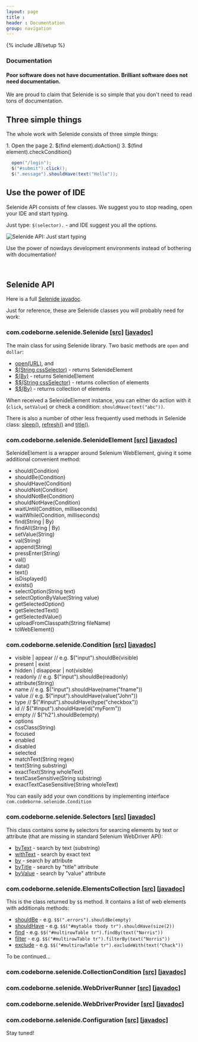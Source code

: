 ```yaml
---
layout: page
title :
header : Documentation
group: navigation
---
```

{% include JB/setup %}
<div class="short docs">
<div class="wrapper-color-content">
<h3>Documentation</h3>
<h4>Poor software <span class="bold">does not have</span> documentation.
Brilliant software <span class="bold">does not need</span> documentation.</h4>

We are proud to claim that Selenide is so simple that you don't need to read tons of documentation.

## Three simple things

The whole work with Selenide consists of three simple things:
</div></div>
<div class="wrapper-content">
1.  Open the page
2.  $(find element).doAction()
3.  $(find element).checkCondition()

```java
  open("/login");
  $("#submit").click();
  $(".message").shouldHave(text("Hello"));
```

## Use the power of IDE

Selenide API consists of few classes. We suggest you to stop reading, open your IDE and start typing.

Just type: `$(selector).` - and IDE suggest you all the options.

<img src="{{ BASE_PATH }}/images/ide-just-start-typing.png" alt="Selenide API: Just start typing"/>

Use the power of nowdays development environments instead of bothering with documentation!

<br/>

## Selenide API

Here is a full <a href="/javadoc/2.3" target="_blank">Selenide javadoc</a>.

Just for reference, these are Selenide classes you will probably need for work:

<h3>com.codeborne.selenide.Selenide
  <a target="_blank" href="https://github.com/codeborne/selenide/blob/master/src/main/java/com/codeborne/selenide/Selenide.java">[src]</a>
  <a target="_blank" href="{{ BASE_PATH }}/javadoc/2.3/com/codeborne/selenide/Selenide.html">[javadoc]</a>
</h3>

The main class for using Selenide library. Two basic methods are `open` and `dollar`:
<ul>
  <li><a href="{{BASE_PATH}}/javadoc/2.3/com/codeborne/selenide/Selenide.html#open(java.lang.String)">open(URL)</a>, and</li>
  <li><a href="{{BASE_PATH}}/javadoc/2.3/com/codeborne/selenide/Selenide.html#$(java.lang.String)">$(String cssSelector)</a>   - returns SelenideElement</li>
  <li><a href="{{BASE_PATH}}/javadoc/2.3/com/codeborne/selenide/Selenide.html#$(org.openqa.selenium.By)">$(By)</a>   - returns SelenideElement</li>
  <li><a href="{{BASE_PATH}}/javadoc/2.3/com/codeborne/selenide/Selenide.html#$$(java.lang.String)">$$(String cssSelector)</a>   - returns collection of elements</li>
  <li><a href="{{BASE_PATH}}/javadoc/2.3/com/codeborne/selenide/Selenide.html#$$(org.openqa.selenium.By)">$$(By)</a>   - returns collection of elements</li>
</ul>

When received a SelenideElement instance, you can either do action with it (`click`, `setValue`) or
check a condition: `shouldHave(text("abc"))`.

There is also a number of other less frequently used methods in Selenide class:
<a href="{{BASE_PATH}}/javadoc/2.3/com/codeborne/selenide/Selenide.html#sleep(long)">sleep()</a>,
<a href="{{BASE_PATH}}/javadoc/2.3/com/codeborne/selenide/Selenide.html#refresh()">refresh()</a> and
<a href="{{BASE_PATH}}/javadoc/2.3/com/codeborne/selenide/Selenide.html#title()">title()</a>.

<h3>com.codeborne.selenide.SelenideElement
  <a target="_blank" href="https://github.com/codeborne/selenide/blob/master/src/main/java/com/codeborne/selenide/SelenideElement.java">[src]</a>
  <a target="_blank" href="{{ BASE_PATH }}/javadoc/2.3/com/codeborne/selenide/SelenideElement.html">[javadoc]</a>
</h3>

SelenideElement is a wrapper around Selenium WebElement, giving it some additional convenient method:

*  should(Condition)
*  shouldBe(Condition)
*  shouldHave(Condition)
*  shouldNot(Condition)
*  shouldNotBe(Condition)
*  shouldNotHave(Condition)<br/>
*  waitUntil(Condition, milliseconds)
*  waitWhile(Condition, milliseconds)<br/>
*  find(String | By)
*  findAll(String | By)<br/>
*  setValue(String)
*  val(String)
*  append(String)
*  pressEnter(String)<br/>
*  val()
*  data()
*  text()
*  isDisplayed()
*  exists()<br/>
*  selectOption(String text)
*  selectOptionByValue(String value)
*  getSelectedOption()
*  getSelectedText()
*  getSelectedValue()<br/>
*  uploadFromClasspath(String fileName)
*  toWebElement()

<h3>com.codeborne.selenide.Condition
  <a target="_blank" href="https://github.com/codeborne/selenide/blob/master/src/main/java/com/codeborne/selenide/Condition.java">[src]</a>
  <a target="_blank" href="{{ BASE_PATH }}/javadoc/2.3/com/codeborne/selenide/Condition.html">[javadoc]</a>
</h3>


*   visible | appear   // e.g. $("input").shouldBe(visible)
*   present | exist
*   hidden | disappear | not(visible)
*   readonly           // e.g. $("input").shouldBe(readonly)
*   attribute(String)
*   name               // e.g. $("input").shouldHave(name("fname"))
*   value              // e.g. $("input").shouldHave(value("John"))
*   type               // $("#input").shouldHave(type("checkbox"))
*   id                 // $("#input").shouldHave(id("myForm"))
*   empty              // $("h2").shouldBe(empty)
*   options
*   cssClass(String)
*   focused
*   enabled
*   disabled
*   selected
*   matchText(String regex)
*   text(String substring)
*   exactText(String wholeText)
*   textCaseSensitive(String substring)
*   exactTextCaseSensitive(String wholeText)

You can easily add your own conditions by implementing interface `com.codeborne.selenide.Condition`


<h3>com.codeborne.selenide.Selectors
  <a target="_blank" href="https://github.com/codeborne/selenide/blob/master/src/main/java/com/codeborne/selenide/Selectors.java">[src]</a>
  <a target="_blank" href="{{ BASE_PATH }}/javadoc/2.3/com/codeborne/selenide/Selectors.html">[javadoc]</a>
</h3>

This class contains some `By` selectors for searcing elements by text or attribute (that are missing in standard Selenium WebDriver API):

*   <a href="{{BASE_PATH}}/javadoc/2.3/com/codeborne/selenide/Selectors.html#byText(java.lang.String)">byText</a>     - search by text (substring)
*   <a href="{{BASE_PATH}}/javadoc/2.3/com/codeborne/selenide/Selectors.html#withText(java.lang.String)">withText</a>   - search by exact text
*   <a href="{{BASE_PATH}}/javadoc/2.3/com/codeborne/selenide/Selectors.html#by(java.lang.String, java.lang.String)">by</a>    - search by attribute
*   <a href="{{BASE_PATH}}/javadoc/2.3/com/codeborne/selenide/Selectors.html#byTitle(java.lang.String)">byTitle</a>   - search by "title" attribute
*   <a href="{{BASE_PATH}}/javadoc/2.3/com/codeborne/selenide/Selectors.html#byValue(java.lang.String)">byValue</a>   - search by "value" attribute

<h3>com.codeborne.selenide.ElementsCollection
  <a target="_blank" href="https://github.com/codeborne/selenide/blob/master/src/main/java/com/codeborne/selenide/ElementsCollection.java">[src]</a>
  <a target="_blank" href="{{ BASE_PATH }}/javadoc/2.3/com/codeborne/selenide/ElementsCollection.html">[javadoc]</a>
</h3>

This is the class returned by `$$` method. It contains a list of web elements with additionals methods:

*   <a href="{{BASE_PATH}}/javadoc/2.3/com/codeborne/selenide/ElementsCollection.html#shouldBe(com.codeborne.selenide.CollectionCondition)">shouldBe</a>     - e.g. `$$(".errors").shouldBe(empty)`
*   <a href="{{BASE_PATH}}/javadoc/2.3/com/codeborne/selenide/ElementsCollection.html#shouldHave(com.codeborne.selenide.CollectionCondition)">shouldHave</a>     - e.g. `$$("#mytable tbody tr").shouldHave(size(2))`
*   <a href="{{BASE_PATH}}/javadoc/2.3/com/codeborne/selenide/ElementsCollection.html#find(com.codeborne.selenide.Condition)">find</a>     - e.g. `$$("#multirowTable tr").findBy(text("Norris"))`
*   <a href="{{BASE_PATH}}/javadoc/2.3/com/codeborne/selenide/ElementsCollection.html#filter(com.codeborne.selenide.Condition)">filter</a>     - e.g. `$$("#multirowTable tr").filterBy(text("Norris"))`
*   <a href="{{BASE_PATH}}/javadoc/2.3/com/codeborne/selenide/ElementsCollection.html#exclude(com.codeborne.selenide.Condition)">exclude</a>     - e.g. `$$("#multirowTable tr").excludeWith(text("Chack"))`


To be continued...

<h3>com.codeborne.selenide.CollectionCondition
  <a target="_blank" href="https://github.com/codeborne/selenide/blob/master/src/main/java/com/codeborne/selenide/CollectionCondition.java">[src]</a>
  <a target="_blank" href="{{ BASE_PATH }}/javadoc/2.3/com/codeborne/selenide/CollectionCondition.html">[javadoc]</a>
</h3>

<h3>com.codeborne.selenide.WebDriverRunner
  <a target="_blank" href="https://github.com/codeborne/selenide/blob/master/src/main/java/com/codeborne/selenide/WebDriverRunner.java">[src]</a>
  <a target="_blank" href="{{ BASE_PATH }}/javadoc/2.3/com/codeborne/selenide/WebDriverRunner.html">[javadoc]</a>
</h3>

<h3>com.codeborne.selenide.WebDriverProvider
  <a target="_blank" href="https://github.com/codeborne/selenide/blob/master/src/main/java/com/codeborne/selenide/WebDriverProvider.java">[src]</a>
  <a target="_blank" href="{{ BASE_PATH }}/javadoc/2.3/com/codeborne/selenide/WebDriverProvider.html">[javadoc]</a>
</h3>

<h3>com.codeborne.selenide.Configuration
  <a target="_blank" href="https://github.com/codeborne/selenide/blob/master/src/main/java/com/codeborne/selenide/Configuration.java">[src]</a>
  <a target="_blank" href="{{ BASE_PATH }}/javadoc/2.3/com/codeborne/selenide/Configuration.html">[javadoc]</a>
</h3>



Stay tuned!
